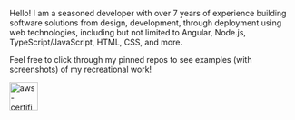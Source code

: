 Hello! I am a seasoned developer with over 7 years of experience building software solutions from design, development, through deployment using web technologies, including but not limited to Angular, Node.js, TypeScript/JavaScript, HTML, CSS, and more.

Feel free to click through my pinned repos to see examples (with screenshots) of my recreational work!

<!--
**palaklal/palaklal** is a ✨ _special_ ✨ repository because its `README.md` (this file) appears on your GitHub profile.

Here are some ideas to get you started:

- 🔭 I’m currently working on ...
- 🌱 I’m currently learning ...
- 👯 I’m looking to collaborate on ...
- 🤔 I’m looking for help with ...
- 💬 Ask me about ...
- 📫 How to reach me: ...
- 😄 Pronouns: ...
- ⚡ Fun fact: ...
-->
<img width="50" height="50" alt="aws-certified-ai-practitioner" src="https://github.com/user-attachments/assets/584a3515-d3aa-4a7b-bdfd-32dbe56a017d" />
